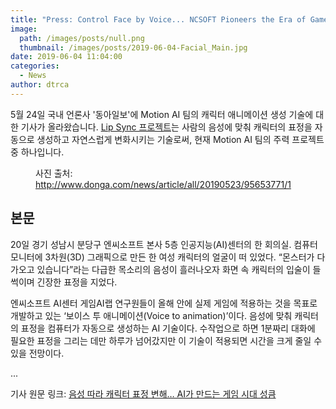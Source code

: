 ```yaml
---
title: "Press: Control Face by Voice... NCSOFT Pioneers the Era of Game AI"
image: 
  path: /images/posts/null.png
  thumbnail: /images/posts/2019-06-04-Facial_Main.jpg
date: 2019-06-04 11:04:00
categories:
  - News
author: dtrca
---
```


5월 24일 국내 언론사 '동아일보'에 Motion AI 팀의 캐릭터 애니메이션 생성 기술에 대한 기사가 올라왔습니다. [Lip Sync 프로젝트](/research/Lip_Sync/)는 사람의 음성에 맞춰 캐릭터의 표정을 자동으로 생성하고 자연스럽게 변화시키는 기술로써, 현재 Motion AI 팀의 주력 프로젝트 중 하나입니다.

<figure class="align-center">
  <a href="#"><img src="{{ '/images/posts/2019-06-04-Facial_Main.jpg' | absolute_url }}" alt=""></a>
  <figcaption>사진 출처: <a href="http://www.donga.com/news/article/all/20190523/95653771/1">http://www.donga.com/news/article/all/20190523/95653771/1</a></figcaption>
</figure> 

## 본문

20일 경기 성남시 분당구 엔씨소프트 본사 5층 인공지능(AI)센터의 한 회의실. 컴퓨터 모니터에 3차원(3D) 그래픽으로 만든 한 여성 캐릭터의 얼굴이 떠 있었다. “몬스터가 다가오고 있습니다”라는 다급한 목소리의 음성이 흘러나오자 화면 속 캐릭터의 입술이 들썩이며 긴장한 표정을 지었다. 

엔씨소프트 AI센터 게임AI랩 연구원들이 올해 안에 실제 게임에 적용하는 것을 목표로 개발하고 있는 ‘보이스 투 애니메이션(Voice to animation)’이다. 음성에 맞춰 캐릭터의 표정을 컴퓨터가 자동으로 생성하는 AI 기술이다. 수작업으로 하면 1분짜리 대화에 필요한 표정을 그리는 데만 하루가 넘어갔지만 이 기술이 적용되면 시간을 크게 줄일 수 있을 전망이다. 

...

기사 원문 링크: [음성 따라 캐릭터 표정 변해… AI가 만드는 게임 시대 성큼](http://news.donga.com/3/all/20190523/95653771/1)